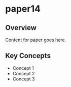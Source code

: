 # paper14

## Overview

Content for paper goes here.

## Key Concepts

- Concept 1
- Concept 2
- Concept 3
